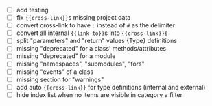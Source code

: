 - [ ] add testing
- [ ] fix `{{cross-link}}`s missing project data
- [ ] convert cross-link to have `:` instead of `#` as the delimiter
- [ ] convert all internal `{{link-to}}`s into `{{cross-link}}`s
- [ ] split "parameters" and "return" values {Type} definitions
- [ ] missing "deprecated" for a class’ methods/attributes
- [ ] missing "deprecated" for a module
- [ ] missing "namespaces", "submodules", "fors"
- [ ] missing "events" of a class
- [ ] missing section for "warnings"
- [ ] add auto `{{cross-link}}` for type definitions (internal and external)
- [ ] hide index list when no items are visible in category a filter